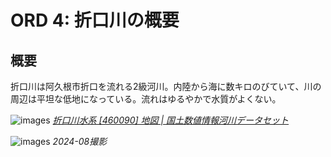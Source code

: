 # ORD 4: 折口川の概要

<!-- toc -->

## 概要

折口川は阿久根市折口を流れる2級河川。内陸から海に数キロのびていて、川の周辺は平坦な低地になっている。流れはゆるやかで水質がよくない。

![images](./images/20240915river.png)
*[折口川水系 \[460090\] 地図 \| 国土数値情報河川データセット](https://geoshape.ex.nii.ac.jp/river/resource/460090/)*

![images](./images/20240814origuchigawa.jpg)
*2024-08撮影*
